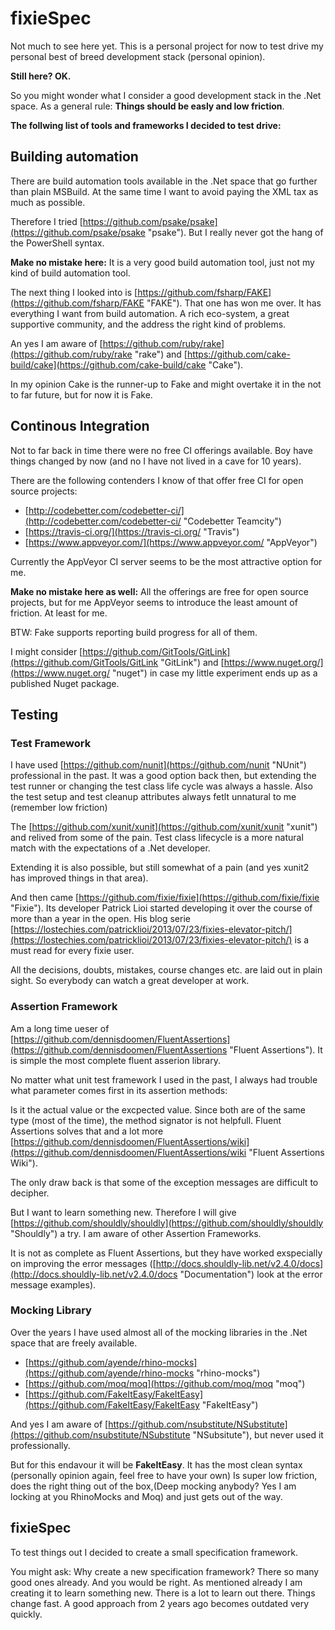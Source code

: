 # fixieSpec #

Not much to see here yet.
This is a personal project for now to test drive my personal best of breed development stack (personal opinion).

**Still here? OK.**

So you might wonder what I consider a good development stack in the .Net space.
As a general rule: **Things should be easly and low friction**.

**The follwing list of tools and frameworks I decided to test drive:**

## Building automation ##
There are build automation tools available in the .Net space that go further than plain MSBuild.
At the same time I want to avoid paying the XML tax as much as possible.

Therefore I tried [https://github.com/psake/psake](https://github.com/psake/psake "psake").
But I really never got the hang of the PowerShell syntax.

**Make no mistake here:**
It is a very good build automation tool, just not my kind of build automation tool.

The next thing I looked into is [https://github.com/fsharp/FAKE](https://github.com/fsharp/FAKE "FAKE").
That one has won me over. It has everything I want from build automation.
A rich eco-system, a great supportive community, and the address the right kind of problems.

An yes I am aware of [https://github.com/ruby/rake](https://github.com/ruby/rake "rake") and [https://github.com/cake-build/cake](https://github.com/cake-build/cake "Cake").

In my opinion Cake is the runner-up to Fake and might overtake it in the not to far future, but for now it is Fake.

## Continous Integration ##
Not to far back in time there were no free CI offerings available.
Boy have things changed by now (and no I have not lived in a cave for 10 years).

There are the following contenders I know of that offer free CI for open source projects:

- [http://codebetter.com/codebetter-ci/](http://codebetter.com/codebetter-ci/ "Codebetter Teamcity")
- [https://travis-ci.org/](https://travis-ci.org/ "Travis")
- [https://www.appveyor.com/](https://www.appveyor.com/ "AppVeyor")

Currently the AppVeyor CI server seems to be the most attractive option for me.

**Make no mistake here as well:**
All the offerings are free for open source projects, but for me AppVeyor seems to introduce the least amount of friction. At least for me.

BTW: Fake supports reporting build progress for all of them.

I might consider [https://github.com/GitTools/GitLink](https://github.com/GitTools/GitLink "GitLink") and [https://www.nuget.org/](https://www.nuget.org/ "nuget") in case my little experiment ends up as a published Nuget package.

## Testing ##

### Test Framework ###
I have used [https://github.com/nunit](https://github.com/nunit "NUnit") professional in the past. It was a good option back then, but extending the test runner or changing the test class life cycle was always a hassle.
Also the test setup and test cleanup attributes always fetlt unnatural to me (remember low friction)

The [https://github.com/xunit/xunit](https://github.com/xunit/xunit "xunit") and relived from some of the pain.
Test class lifecycle is a more natural match with the expectations of a .Net developer.

Extending it is also possible, but still somewhat of a pain (and yes xunit2 has improved things in that area).

And then came [https://github.com/fixie/fixie](https://github.com/fixie/fixie "Fixie").
Its developer Patrick Lioi started developing it over the course of more than a year in the open.
His blog serie [https://lostechies.com/patricklioi/2013/07/23/fixies-elevator-pitch/](https://lostechies.com/patricklioi/2013/07/23/fixies-elevator-pitch/) is a must read for every fixie user.

All the decisions, doubts, mistakes, course changes etc. are laid out in plain sight.
So everybody can watch a great developer at work.

### Assertion Framework ###
Am a long time ueser of [https://github.com/dennisdoomen/FluentAssertions](https://github.com/dennisdoomen/FluentAssertions "Fluent Assertions"). It is simple the most complete fluent asserion library.

No matter what unit test framework I used in the past, I always had trouble what parameter comes first in its assertion methods:

Is it the actual value or the excpected value. Since both are of the same type (most of the time), the method signator is not helpfull. Fluent Assertions solves that and a lot more [https://github.com/dennisdoomen/FluentAssertions/wiki](https://github.com/dennisdoomen/FluentAssertions/wiki "Fluent Assertions Wiki").

The only draw back is that some of the exception messages are difficult to decipher.

But I want to learn something new. Therefore I will give [https://github.com/shouldly/shouldly](https://github.com/shouldly/shouldly "Shouldly") a try. I am aware of other Assertion Frameworks.

It is not as complete as Fluent Assertions, but they have worked exspecially on improving the error messages ([http://docs.shouldly-lib.net/v2.4.0/docs](http://docs.shouldly-lib.net/v2.4.0/docs "Documentation") look at the error message examples). 

### Mocking Library ###
Over the years I have used almost all of the mocking libraries in the .Net space that are freely available.

- [https://github.com/ayende/rhino-mocks](https://github.com/ayende/rhino-mocks "rhino-mocks")
- [https://github.com/moq/moq](https://github.com/moq/moq "moq")
- [https://github.com/FakeItEasy/FakeItEasy](https://github.com/FakeItEasy/FakeItEasy "FakeItEasy")

And yes I am aware of [https://github.com/nsubstitute/NSubstitute](https://github.com/nsubstitute/NSubstitute "NSubsitute"), but never used it professionally.

But for this endavour it will be **FakeItEasy**. It has the most clean syntax (personally opinion again, feel free to have your own)
Is super low friction, does the right thing out of the box,(Deep mocking anybody? Yes I am locking at you RhinoMocks and Moq) and just gets out of the way.

## fixieSpec ##

To test things out I decided to create a small specification framework.

You might ask: Why create a new specification framework?
There so many good ones already. And you would be right.
As mentioned already I am creating it to learn something new.
There is a lot to learn out there. Things change fast. A good approach from 2 years ago becomes outdated very quickly.

